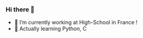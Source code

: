 ### Hi there 👋
- 🔭 I’m currently working at High-School in France !
- 🌱 Actually learning Python, C

